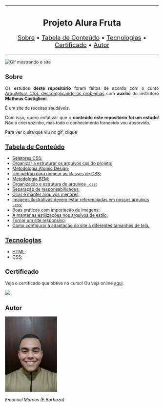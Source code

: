 <hr>

<main>
    <h1 align="center">Projeto Alura Fruta</h1>
    <p align="center" style="font-size: 1.25rem;">
        <a href="#sobre">Sobre</a> •
        <a href="#tabela-de-conteudo">Tabela de Conteúdo</a> •
        <a href="#tecnologias">Tecnologias</a> •
        <a href="#certificado">Certificado</a> •
        <a href="#autor">Autor</a>
    </p>
</main>

<hr>

<img src="Alura-Fruta.gif" title="Gif mostrando o site">

<section id="sobre">
    <h2 style="font-size: 1.25rem;">Sobre</h2>
    <p style="text-align: justify;">Os estudos <b>deste repositório</b> foram feitos de acordo com o curso <a href="https://cursos.alura.com.br/course/arquitetura-css">Arquitetura CSS: descomplicando os problemas</a> com <b>auxílio</b> do instrutoro <b>Matheus Castiglioni</b>.</p>
    <p style="text-align: justify;">É um site de receitas saudáveis.</p>
    <p style="text-align: justify;">Com isso, quero enfatizar que o <b>conteúdo este repositório foi um estudo</b>! Não o criei sozinho, mas todo o conhecimento fornecido vou absorvido.</p>
    <p style="text-align: justify;">Para ver o site que viu no gif, clique <a href="https://alurafruta.vercel.app/>aqui</a></p>
</section>

<section id="tabela-de-conteudo">
    <h2 style="font-size: 1.25rem;">Tabela de Conteúdo</h2>
    <ul>
        <li>Seletores CSS;</li>
        <li>Organizar a estruturar os arquivos css do projeto;</li>
        <li>Metodologia Atomic Design;</li>
        <li>Um padrão para nomear as classes de CSS;</li>
        <li>Metodologia BEM;</li>
        <li>Organização e estrutura de arquivos <code>.css</code>;</li>
        <li>Separação de responsabilidades;</li>
        <li>Criar e manter arquivos menores;</li>
        <li>Imagens ilustrativas devem estar referenciadas em nossos arquivos <code>.css</code>;</li>
        <li>Boas práticas com importação de imagens;</li>
        <li>A manter as estilizações nos arquivos de estilo;</li>
        <li>Tornar um site responsivo;</li>
        <li>Como configurar a adaptação do site a diferentes tamanhos de tela.</li>
    </ul>
</section>

<section id="tecnologias">
    <h2 style="font-size: 1.25rem;">Tecnologias</h2>
    <ul>
        <li><a href="https://developer.mozilla.org/pt-BR/docs/Web/HTML">HTML</a>;</li>
        <li><a href="https://developer.mozilla.org/pt-BR/docs/Web/CSS">CSS</a>;</li>
    </ul>
</section>

<section id="certificado">
    <h2 style="font-size: 1.25rem;">Certificado</h2>
    <p style="text-align: justify;">Veja o certificado que obtive no curso! Ou veja online <a href="https://cursos.alura.com.br/certificate/9c4285ed-9ea8-4c5f-a088-c524048be59d">aqui</a>.</p>
    <img src="Certificado de Conclusão Arquitetura CSS descomplicando os problemas.jpg">
</section>

<section id="autor">
    <h2 style="font-size: 1.25rem;">Autor</h2>
    <img src="foto.jpg" width="170">
    <p style="text-align: justify;"><i>Emanuel Marcos (E.Barboza)<i></p>
</section>
